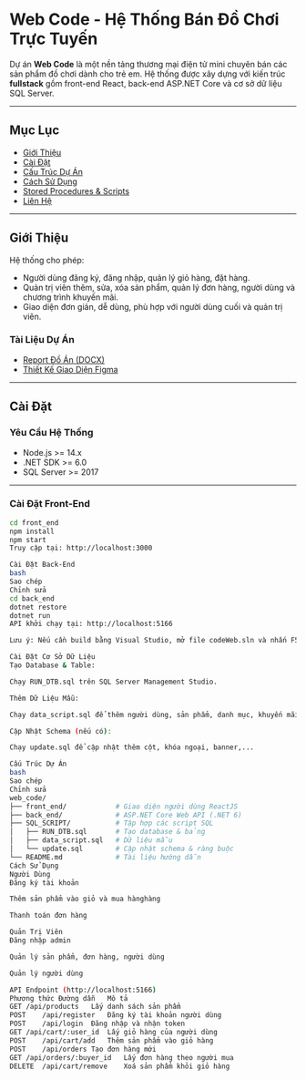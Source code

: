 # Web Code - Hệ Thống Bán Đồ Chơi Trực Tuyến

Dự án **Web Code** là một nền tảng thương mại điện tử mini chuyên bán các sản phẩm đồ chơi dành cho trẻ em. Hệ thống được xây dựng với kiến trúc **fullstack** gồm front-end React, back-end ASP.NET Core và cơ sở dữ liệu SQL Server.

---

## Mục Lục

- [ Giới Thiệu](#-giới-thiệu)
- [ Cài Đặt](#️-cài-đặt)
- [ Cấu Trúc Dự Án](#-cấu-trúc-dự-án)
- [ Cách Sử Dụng](#-cách-sử-dụng)
- [ Stored Procedures & Scripts](#-stored-procedures--scripts)
- [ Liên Hệ](#-liên-hệ)

---

## Giới Thiệu

Hệ thống cho phép:
- Người dùng đăng ký, đăng nhập, quản lý giỏ hàng, đặt hàng.
- Quản trị viên thêm, sửa, xóa sản phẩm, quản lý đơn hàng, người dùng và chương trình khuyến mãi.
- Giao diện đơn giản, dễ dùng, phù hợp với người dùng cuối và quản trị viên.

###  Tài Liệu Dự Án

-  [Report Đồ Án (DOCX)](https://drive.google.com/file/d/1bpE3fy2Fh4wzEoMXDAe_2M0LSuJs5WMe/view?usp=sharing)
-  [Thiết Kế Giao Diện Figma](https://www.figma.com/design/TSmxiPzNUSbEt82IpW4CmH/TOY-STORE-_-NH%C3%93M-3?node-id=37-16004&t=nwzXvvep5ppsbMsj-1)
  
---

## Cài Đặt

### Yêu Cầu Hệ Thống

- Node.js >= 14.x
- .NET SDK >= 6.0
- SQL Server >= 2017

---

### Cài Đặt Front-End

```bash
cd front_end
npm install
npm start
Truy cập tại: http://localhost:3000

Cài Đặt Back-End
bash
Sao chép
Chỉnh sửa
cd back_end
dotnet restore
dotnet run
API khởi chạy tại: http://localhost:5166

Lưu ý: Nếu cần build bằng Visual Studio, mở file codeWeb.sln và nhấn F5.

Cài Đặt Cơ Sở Dữ Liệu
Tạo Database & Table:

Chạy RUN_DTB.sql trên SQL Server Management Studio.

Thêm Dữ Liệu Mẫu:

Chạy data_script.sql để thêm người dùng, sản phẩm, danh mục, khuyến mãi.

Cập Nhật Schema (nếu có):

Chạy update.sql để cập nhật thêm cột, khóa ngoại, banner,...

Cấu Trúc Dự Án
bash
Sao chép
Chỉnh sửa
web_code/
├── front_end/            # Giao diện người dùng ReactJS
├── back_end/             # ASP.NET Core Web API (.NET 6)
├── SQL_SCRIPT/           # Tập hợp các script SQL
│   ├── RUN_DTB.sql       # Tạo database & bảng
│   ├── data_script.sql   # Dữ liệu mẫu
│   └── update.sql        # Cập nhật schema & ràng buộc
└── README.md             # Tài liệu hướng dẫn
Cách Sử Dụng
Người Dùng
Đăng ký tài khoản

Thêm sản phẩm vào giỏ và mua hànghàng

Thanh toán đơn hàng

Quản Trị Viên
Đăng nhập admin

Quản lý sản phẩm, đơn hàng, người dùng

Quản lý người dùng

API Endpoint (http://localhost:5166)
Phương thức	Đường dẫn	Mô tả
GET	/api/products	Lấy danh sách sản phẩm
POST	/api/register	Đăng ký tài khoản người dùng
POST	/api/login	Đăng nhập và nhận token
GET	/api/cart/:user_id	Lấy giỏ hàng của người dùng
POST	/api/cart/add	Thêm sản phẩm vào giỏ hàng
POST	/api/orders	Tạo đơn hàng mới
GET	/api/orders/:buyer_id	Lấy đơn hàng theo người mua
DELETE	/api/cart/remove	Xoá sản phẩm khỏi giỏ hàng

